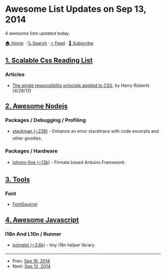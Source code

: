 # Awesome List Updates on Sep 13, 2014

4 awesome lists updated today.

[🏠 Home](/README.md) · [🔍 Search](https://www.trackawesomelist.com/search/) · [🔥 Feed](https://www.trackawesomelist.com/rss.xml) · [📮 Subscribe](https://trackawesomelist.us17.list-manage.com/subscribe?u=d2f0117aa829c83a63ec63c2f&id=36a103854c)



## [1. Scalable Css Reading List](/content/davidtheclark/scalable-css-reading-list/README.md)

### Articles

*   [The single responsibility principle applied to CSS](http://csswizardry.com/2012/04/the-single-responsibility-principle-applied-to-css/), by Harry Roberts (4/28/12)

## [2. Awesome Nodejs](/content/sindresorhus/awesome-nodejs/README.md)

### Packages / Debugging / Profiling

*   [stackman (⭐239)](https://github.com/watson/stackman) - Enhance an error stacktrace with code excerpts and other goodies.

### Packages / Hardware

*   [johnny-five (⭐13k)](https://github.com/rwaldron/johnny-five) - Firmata based Arduino Framework.

## [3. Tools](/content/lvwzhen/tools/README.md)

### Font

*   [FontSquirrel](http://www.fontsquirrel.com/)

## [4. Awesome Javascript](/content/sorrycc/awesome-javascript/README.md)

### I18n And L10n / Runner

*   [polyglot (⭐3.6k)](https://github.com/airbnb/polyglot.js) - tiny i18n helper library.

---

- Prev: [Sep 16, 2014](/content/2014/09/16/README.md)
- Next: [Sep 12, 2014](/content/2014/09/12/README.md)